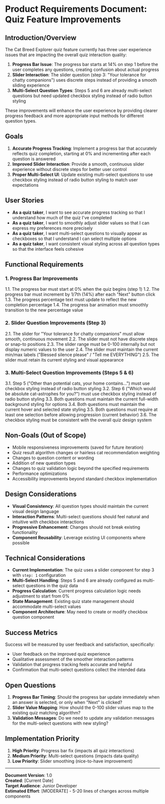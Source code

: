 # Product Requirements Document: Quiz Feature Improvements

## Introduction/Overview

The Cat Breed Explorer quiz feature currently has three user experience issues that are impacting the overall quiz interaction quality:

1. **Progress Bar Issue**: The progress bar starts at 14% on step 1 before the user completes any questions, creating confusion about actual progress
2. **Slider Interaction**: The slider question (step 3: "Your tolerance for chatty companions") uses discrete steps instead of providing a smooth sliding experience
3. **Multi-Select Question Types**: Steps 5 and 6 are already multi-select questions but need updated checkbox styling instead of radio button styling

These improvements will enhance the user experience by providing clearer progress feedback and more appropriate input methods for different question types.

## Goals

1. **Accurate Progress Tracking**: Implement a progress bar that accurately reflects quiz completion, starting at 0% and incrementing after each question is answered
2. **Improved Slider Interaction**: Provide a smooth, continuous slider experience without discrete steps for better user control
3. **Proper Multi-Select UI**: Update existing multi-select questions to use checkbox styling instead of radio button styling to match user expectations

## User Stories

- **As a quiz taker**, I want to see accurate progress tracking so that I understand how much of the quiz I've completed
- **As a quiz taker**, I want to smoothly adjust slider values so that I can express my preferences more precisely
- **As a quiz taker**, I want multi-select questions to visually appear as checkboxes so that I understand I can select multiple options
- **As a quiz taker**, I want consistent visual styling across all question types so that the interface feels cohesive

## Functional Requirements

### 1. Progress Bar Improvements
1.1. The progress bar must start at 0% when the quiz begins (step 1)
1.2. The progress bar must increment by 1/7th (14%) after each "Next" button click
1.3. The progress percentage text must update to reflect the new completion percentage
1.4. The progress bar animation must smoothly transition to the new percentage value

### 2. Slider Question Improvements (Step 3)
2.1. The slider for "Your tolerance for chatty companions" must allow smooth, continuous movement
2.2. The slider must not have discrete steps or snap-to positions
2.3. The slider range must be 0-100 internally but not display numeric values to the user
2.4. The slider must maintain the current min/max labels ("Blessed silence please" / "Tell me EVERYTHING")
2.5. The slider must retain its current styling and visual appearance

### 3. Multi-Select Question Improvements (Steps 5 & 6)
3.1. Step 5 ("Other than potential cats, your home contains...") must use checkbox styling instead of radio button styling
3.2. Step 6 ("Which would be absolute cat-astrophes for you?") must use checkbox styling instead of radio button styling
3.3. Both questions must maintain the current full-width background styling for options
3.4. Both questions must maintain the current hover and selected state styling
3.5. Both questions must require at least one selection before allowing progression (current behavior)
3.6. The checkbox styling must be consistent with the overall quiz design system

## Non-Goals (Out of Scope)

- Mobile responsiveness improvements (saved for future iteration)
- Quiz result algorithm changes or hairless cat recommendation weighting
- Changes to question content or wording
- Addition of new question types
- Changes to quiz validation logic beyond the specified requirements
- Performance optimizations
- Accessibility improvements beyond standard checkbox implementation

## Design Considerations

- **Visual Consistency**: All question types should maintain the current visual design language
- **Interaction Patterns**: Multi-select questions should feel natural and intuitive with checkbox interactions
- **Progressive Enhancement**: Changes should not break existing functionality
- **Component Reusability**: Leverage existing UI components where possible

## Technical Considerations

- **Current Implementation**: The quiz uses a slider component for step 3 with `step: 1` configuration
- **Multi-Select Handling**: Steps 5 and 6 are already configured as multi-select questions in the quiz data
- **Progress Calculation**: Current progress calculation logic needs adjustment to start from 0%
- **State Management**: Existing quiz state management should accommodate multi-select values
- **Component Architecture**: May need to create or modify checkbox question component

## Success Metrics

Success will be measured by user feedback and satisfaction, specifically:
- User feedback on the improved quiz experience
- Qualitative assessment of the smoother interaction patterns
- Validation that progress tracking feels accurate and helpful
- Confirmation that multi-select questions collect the intended data

## Open Questions

1. **Progress Bar Timing**: Should the progress bar update immediately when an answer is selected, or only when "Next" is clicked?
2. **Slider Value Mapping**: How should the 0-100 slider values map to the existing quiz matching algorithm?
3. **Validation Messages**: Do we need to update any validation messages for the multi-select questions with new styling?

## Implementation Priority

1. **High Priority**: Progress bar fix (impacts all quiz interactions)
2. **Medium Priority**: Multi-select questions (impacts data quality)
3. **Low Priority**: Slider smoothing (nice-to-have improvement)

---

**Document Version**: 1.0  
**Created**: [Current Date]  
**Target Audience**: Junior Developer  
**Estimated Effort**: [MODERATE] - 5-20 lines of changes across multiple components 